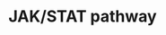 ---
annotations:
- type: Pathway Ontology
  value: Jak-Stat signaling pathway
authors:
- Prakamya1986
- Egonw
- Mkutmon
- Fehrhart
- Marvin M2
- Maxvanson
- DeSl
- Eweitz
description: 'The Janus kinase/signal transducers and activators of transcription
  (JAK/STAT) pathway is the central signalling mechanism for many growth factors and
  cytokines.  JAK activation stimulates cell proliferation, differentiation, cell
  migration, and apoptosis. These events are critical to immune development, adipogenesis,
  sexually dimorphic growth, and other processes.  Mutations of the JAK/STAT pathway
  reduces these processes and causes many diseases, including: inflammatory diseases,
  erythrocytosis, gigantism, and different kinds of leukemia.   Source: PUBMED-ID:15020666'
last-edited: 2021-05-22
organisms:
- Homo sapiens
redirect_from:
- /index.php/Pathway:WP2593
- /instance/WP2593
schema-jsonld:
- '@context': https://schema.org/
  '@id': https://wikipathways.github.io/pathways/WP2593.html
  '@type': Dataset
  creator:
    '@type': Organization
    name: WikiPathways
  description: 'The Janus kinase/signal transducers and activators of transcription
    (JAK/STAT) pathway is the central signalling mechanism for many growth factors
    and cytokines.  JAK activation stimulates cell proliferation, differentiation,
    cell migration, and apoptosis. These events are critical to immune development,
    adipogenesis, sexually dimorphic growth, and other processes.  Mutations of the
    JAK/STAT pathway reduces these processes and causes many diseases, including:
    inflammatory diseases, erythrocytosis, gigantism, and different kinds of leukemia.   Source:
    PUBMED-ID:15020666'
  keywords:
  - IKK
  - p7056K
  - VAV1
  - PIAS3
  - RPS6KA1
  - SRC
  - ELK1
  - MAP2K1
  - SOCS2
  - PRKAA2
  - COX2
  - IRS1
  - PTK2
  - ZAP70
  - STAT3
  - FKHR
  - ISOC1
  - TWIST1
  - CDC42
  - RELA
  - IGF1
  - MAPK1
  - RPS6KB1
  - IKBKG
  - LEPR
  - LEP
  - SOCS3
  - MAPK14
  - ROCK1
  - NEK3
  - CyclinD1
  - GRB2
  - MAPK8
  - FLNA
  - KHDRBS1
  - JUN
  - PPIA
  - MAPK3
  - TEC
  - PTPN11
  - EIF4EBP1
  - EGFR
  - FOXO1
  - CHUK
  - ITGB1
  - IKBKB
  - DAG
  - SIRPA
  - STAT5A
  - CCND1
  - BCL2L1
  - PDE3B
  - IGF1R
  - EIF4E
  - REL
  - ACACA
  - SHC1
  - PRLR
  - IRF1
  - PIK3CG
  - SOS1
  - IRS2
  - IL1B
  - ISOC2
  - PIK3R2
  - PRL
  - PI3K
  - MAPK9
  - IL1RN
  - CREB
  - JAK2
  - PIK3CB
  - JAK1
  - ERRB2
  - PDK1
  - HRAS
  - PAK1
  - Bim
  - PIP2
  - GSK3B
  - CISH
  - NF-kB
  - CFL2
  - GH
  - SH2B1
  - RHOA
  - PTPN6
  - NFKB1
  - CREB1
  - YWHAZ
  - MTOR
  - STAT1
  - PKC
  - MYC
  - ACACB
  - PTPN1
  - MAP2K2
  - STAT5B
  - PIP3
  - BAD
  - PIK3R1
  - MDM2
  - FOXO3a
  - GSK3A
  - ESR1
  - BAX
  - RSP6
  - PXN
  - RAF1
  - FYN
  - AGAP2
  - TIMP1
  - RAC1
  - NCOA1
  - ROCK2
  - CBL
  - VAV2
  - IGF2
  - PRKAA1
  - SP1
  - AURKA
  - EGF
  - PP1B
  - NOS3
  - p53
  - GHR
  - FOS
  - Ca2+
  - PIK3CA
  - AKT1
  license: CC0
  name: JAK/STAT pathway
seo: CreativeWork
title: JAK/STAT pathway
wpid: WP2593
---
